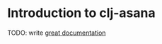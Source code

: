 # Introduction to clj-asana

TODO: write [great documentation](http://jacobian.org/writing/what-to-write/)
